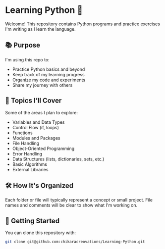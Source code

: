 # Learning Python 🐍

Welcome! This repository contains Python programs and practice exercises I'm writing as I learn the language.

## 📚 Purpose

I'm using this repo to:

- Practice Python basics and beyond
- Keep track of my learning progress
- Organize my code and experiments
- Share my journey with others

## 🧠 Topics I’ll Cover

Some of the areas I plan to explore:

- Variables and Data Types
- Control Flow (if, loops)
- Functions
- Modules and Packages
- File Handling
- Object-Oriented Programming
- Error Handling
- Data Structures (lists, dictionaries, sets, etc.)
- Basic Algorithms
- External Libraries

## 🛠 How It's Organized

Each folder or file will typically represent a concept or small project. File names and comments will be clear to show what I'm working on.

## 🚀 Getting Started

You can clone this repository with:

```bash
git clone git@github.com:chikaracreovations/Learning-Python.git
